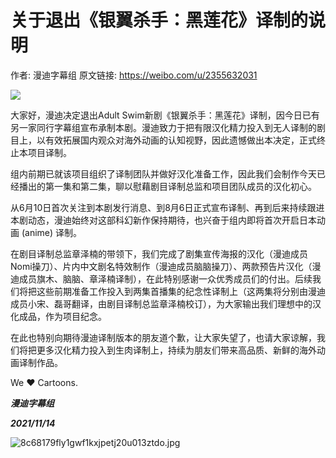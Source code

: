 # 关于退出《银翼杀手：黑莲花》译制的说明

作者: 漫迪字幕组
原文链接: https://weibo.com/u/2355632031

![](/image/关于退出《银翼杀手：黑莲花》译制的说明.webp)

大家好，漫迪决定退出Adult Swim新剧《银翼杀手：黑莲花》译制，因今日已有另一家同行字幕组宣布承制本剧。漫迪致力于把有限汉化精力投入到无人译制的剧目上，以有效拓展国内观众对海外动画的认知视野，因此遗憾做出本决定，正式终止本项目译制。

组内前期已就该项目组织了译制团队并做好汉化准备工作，因此我们会制作今天已经播出的第一集和第二集，聊以慰藉剧目译制总监和项目团队成员的汉化初心。

从6月10日首次关注到本剧发行消息、到8月6日正式宣布译制、再到后来持续跟进本剧动态，漫迪始终对这部科幻新作保持期待，也兴奋于组内即将首次开启日本动画 (anime) 译制。

在剧目译制总监章泽楠的带领下，我们完成了剧集宣传海报的汉化（漫迪成员Nomi操刀）、片内中文剧名特效制作（漫迪成员脑脑操刀）、两款预告片汉化（漫迪成员旗木、脑脑、章泽楠译制），在此特别感谢一众优秀成员们的付出。后续我们将把这些前期准备工作投入到两集首播集的纪念性译制上（这两集将分别由漫迪成员小宋、磊哥翻译，由剧目译制总监章泽楠校订），为大家输出我们理想中的汉化成品，作为项目纪念。

在此也特别向期待漫迪译制版本的朋友道个歉，让大家失望了，也请大家谅解，我们将把更多汉化精力投入到生肉译制上，持续为朋友们带来高品质、新鲜的海外动画译制作品。

We ❤ Cartoons.

***漫迪字幕组***

***2021/11/14***

![8c68179fly1gwf1kxjpetj20u013ztdo.jpg](《银翼杀手：黑莲花》海报.jpg)